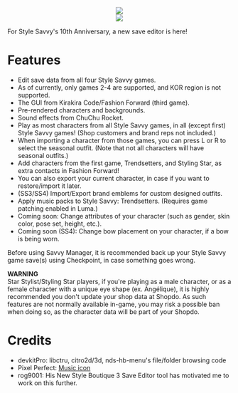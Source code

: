 <p align="center">
 <img src="https://github.com/RocketRobz/SavvyManager/blob/master/resources/title.png"><br>
  <a href="https://gbatemp.net/threads/release-savvy-manager-girls-mode-style-savvy-style-boutique-save-editor.553576/">
   <img src="https://img.shields.io/badge/GBATemp-Thread-blue.svg">
  </a>
</p>
For Style Savvy's 10th Anniversary, a new save editor is here!

# Features

* Edit save data from all four Style Savvy games.
* As of currently, only games 2-4 are supported, and KOR region is not supported.
* The GUI from Kirakira Code/Fashion Forward (third game).
* Pre-rendered characters and backgrounds.
* Sound effects from ChuChu Rocket.
* Play as most characters from all Style Savvy games, in all (except first) Style Savvy games!     (Shop customers and brand reps not included.)
* When importing a character from those games, you can press L or R to select the seasonal outfit.     (Note that not all characters will have seasonal outfits.)
* Add characters from the first game, Trendsetters, and Styling Star, as extra contacts in Fashion Forward!
* You can also export your current character, in case if you want to restore/import it later.
* (SS3/SS4) Import/Export brand emblems for custom designed outfits.
* Apply music packs to Style Savvy: Trendsetters. (Requires game patching enabled in Luma.)
* Coming soon: Change attributes of your character (such as gender, skin color, pose set, height, etc.).
* Coming soon (SS4): Change bow placement on your character, if a bow is being worn.

Before using Savvy Manager, it is recommended back up your Style Savvy game save(s) using Checkpoint, in case something goes wrong.

**WARNING**     
Star Stylist/Styling Star players, if you're playing as a male character, or as a female character with a unique eye shape (ex. Angélique), it is highly recommended you don't update your shop data at Shopdo.
As such features are not normally available in-game, you may risk a possible ban when doing so, as the character data will be part of your Shopdo.

# Credits
* devkitPro: libctru, citro2d/3d, nds-hb-menu's file/folder browsing code
* Pixel Perfect: [Music icon](https://www.flaticon.com/free-icon/musical-note_727218)
* rog9001: His New Style Boutique 3 Save Editor tool has motivated me to work on this further.
